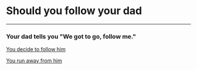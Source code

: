 # Should you follow your dad
---

### Your dad tells you "We got to go, follow me."

[You decide to follow him](following.md)

[You run away from him](run.md)
